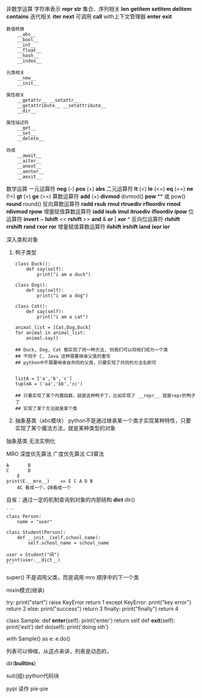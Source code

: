 非数学运算
    字符串表示
        __repr__
        __str__
    集合、序列相关
        __len__
        __getitem__
        __setitem__
        __delitem__
        __contains__
    迭代相关
        __iter__
        __next__
    可调用
        __call__
    with上下文管理器
        __enter__
        __exit__

    数值转换
        __abs__
        __bool__
        __int__
        __float__
        __hash__
        __index__

    元类相关
        __new__
        __init__

    属性相关
        __getattr__ __setattr__
        __getattribute__ __setattribute__
        __dir__

    属性描述符
        __get__
        __set__
        __delete__

    协成
        __await__
        __aiter__
        __anext__
        __aenter__
        __aexit__

数学运算
一元运算符
    __neg__ (-)
    __pos__ (+)
    __abs__
二元运算符
    __lt__ (<)
    __le__ (<=)
    __eq__ (==)
    __ne__ (!=)
    __gt__ (>)
    __ge__ (>=)
算数运算符
    __add__ (+)
    __divmod__ divmod()
    __pow__ ** 或 pow()
    __round__ round()
反向算数运算符
    __radd__
    __rsub__
    __rmul__
    __rtruediv__
    __rfloordiv__
    __rmod__
    __rdivmod__
    __rpow__
增量赋值算数运算符
    __iadd__
    __isub__
    __imul__
    __itruediv__
    __ifloordiv__
    __ipow__
位运算符
    __invert__ ~
    __lshift__ <<
    __rshift__ >>
    __and__ &
    __or__ |
    __xor__ ^
反向位运算符
    __rlshift__
    __rrshift__
    __rand__
    __rxor__
    __ror__
增量赋值算数运算符
    __ilshift__
    __irshift__
    __iand__
    __ixor__
    __ior__


深入类和对象
1. 鸭子类型

    ```
    class Duck():
        def say(self):
            print("i am a duck")

    class Dog():
        def say(self):
            print("i am a dog")

    class Cat():
        def say(self):
            print("i am a cat")

    animal_list = [Cat,Dog,Duck]
    for animal in animal_list:
        animal.say()

    ## Duck, Dog, Cat 都实现了同一种方法, 则我们可以将他们视为一个类
    ## 不同于 C, Java 这种需要继承父类的重写
    ## python中不需要继承自共同的父类，只要实现了共同的方法名即可


    listA = ['a','b','c']
    tupleA = ('aa','bb','cc')

    ## 只要实现了某个内置函数，就是这种鸭子了。比如实现了 __repr__ 就是repr的鸭子了
    ## 实现了某个方法就是某个类
    
    ```

2. 抽象基类（abc模块）
python不是通过继承某一个类才实现某种特性，只要实现了某个魔法方法，就是某种类型的对象

抽象基类 无法实例化




MRO
    深度优先算法
    广度优先算法
    C3算法
    
    A       B
    C       D
        E
    print(E.__mro__)    => E C A D B
        AC 看成一个，DB看成一个
        


自省：通过一定的机制查询到对象的内部结构
    __dict__
    dir()

    ```
    class Person:
        name = "user"

    class Student(Person):
        def __init__(self,school_name):
            self.school_name = school_name

    user = Student("闲")
    print(user.__dict__)
    ```


super()
    不是调用父类，而是调用 mro 顺序中的下一个类


mixin模式(继承)



try:
    print("start")
    raise KeyError
    return 1
except KeyError:
    print("key error")
    return 2
else:
    print("success")
    return 3
finally:
    print("finally")
    return 4



class Sample:
    def __enter__(self):
        print('enter')
        return self
    def __exit__(self):
        print('exit')
    def do(self):
        print('doing sth')

with Sample() as e:
    e.do()




列表可以伸缩，从这点来讲，列表是动态的，

dir(__builtins__)

suit(组):python代码块


pypi 读作 pie-pie
















